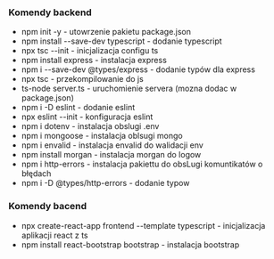 ### Komendy backend
* npm init -y - utowrzenie pakietu package.json
* npm install --save-dev typescript - dodanie typescript
* npx tsc --init - inicjalizacja configu ts
* npm install express - instalacja express
* npm i --save-dev @types/express - dodanie typów dla express 
* npx tsc - przekompilowanie do js
* ts-node server.ts - uruchomienie servera (mozna dodac w package.json)
* npm i -D eslint - dodanie eslint
* npx eslint --init - konfiguracja eslint
* npm i dotenv - instalacja obslugi .env
* npm i mongoose - instalacja oblsugi mongo
* npm i envalid - instalacja envalid do walidacji env
* npm install morgan - instalacja morgan do logow
* npm i http-errors - instalacja pakiettu do obsLugi komuntikatów o błędach
* npm i -D @types/http-errors - dodanie typow


### Komendy bacend
* npx create-react-app frontend --template typescript - inicjalizacja aplikacji react z ts
* npm install react-bootstrap bootstrap - instalacja bootstrap